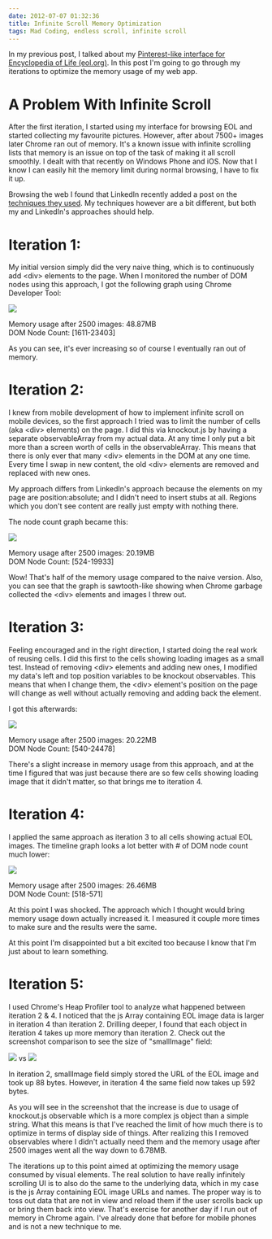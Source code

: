```yaml
---
date: 2012-07-07 01:32:36
title: Infinite Scroll Memory Optimization
tags: Mad Coding, endless scroll, infinite scroll
---
```

In my previous post, I talked about my [Pinterest-like interface for
Encyclopedia of Life (eol.org)][1].  In this post I'm going to go through my
iterations to optimize the memory usage of my web app.


# A Problem With Infinite Scroll

After the first iteration, I started using my interface for browsing EOL and
started collecting my favourite pictures. However, after about 7500+ images
later Chrome ran out of memory. It's a known issue with infinite scrolling
lists that memory is an issue on top of the task of making it all scroll
smoothly. I dealt with that recently on Windows Phone and iOS. Now that I know
I can easily hit the memory limit during normal browsing, I have to fix it up.

Browsing the web I found that LinkedIn recently added a post on the [techniques
they used][2].  My techniques however are a bit different, but both my and
LinkedIn's approaches should help.


# Iteration 1:

My initial version simply did the very naive thing, which is to continuously
add &lt;div> elements to the page. When I monitored the number of DOM nodes
using this approach, I got the following graph using Chrome Developer Tool:

![](https://media.dannysu.com/infinite.scroll.iteration1.png)

Memory usage after 2500 images: 48.87MB  
DOM Node Count: [1611-23403]

As you can see, it's ever increasing so of course I eventually ran out of
memory.


# Iteration 2:

I knew from mobile development of how to implement infinite scroll on mobile
devices, so the first approach I tried was to limit the number of cells (aka
&lt;div> elements) on the page. I did this via knockout.js by having a separate
observableArray from my actual data. At any time I only put a bit more than a
screen worth of cells in the observableArray. This means that there is only
ever that many &lt;div> elements in the DOM at any one time. Every time I swap
in new content, the old &lt;div> elements are removed and replaced with new
ones.

My approach differs from LinkedIn's approach because the elements on my page
are position:absolute; and I didn't need to insert stubs at all. Regions which
you don't see content are really just empty with nothing there.

The node count graph became this:

![](https://media.dannysu.com/infinite.scroll.iteration2.png)

Memory usage after 2500 images: 20.19MB  
DOM Node Count: [524-19933]

Wow! That's half of the memory usage compared to the naive version. Also, you
can see that the graph is sawtooth-like showing when Chrome garbage collected
the &lt;div> elements and images I threw out.


# Iteration 3:

Feeling encouraged and in the right direction, I started doing the real work of
reusing cells. I did this first to the cells showing loading images as a small
test. Instead of removing &lt;div> elements and adding new ones, I modified my
data's left and top position variables to be knockout observables. This means
that when I change them, the &lt;div> element's position on the page will
change as well without actually removing and adding back the element.

I got this afterwards:

![](https://media.dannysu.com/infinite.scroll.iteration3.png)

Memory usage after 2500 images: 20.22MB  
DOM Node Count: [540-24478]

There's a slight increase in memory usage from this approach, and at the time I
figured that was just because there are so few cells showing loading image that
it didn't matter, so that brings me to iteration 4.


# Iteration 4:

I applied the same approach as iteration 3 to all cells showing actual EOL
images. The timeline graph looks a lot better with # of DOM node count much
lower:

![](https://media.dannysu.com/infinite.scroll.iteration4.png)

Memory usage after 2500 images: 26.46MB  
DOM Node Count: [518-571]

At this point I was shocked. The approach which I thought would bring memory
usage down actually increased it. I measured it couple more times to make sure
and the results were the same.

At this point I'm disappointed but a bit excited too because I know that I'm
just about to learn something.


# Iteration 5:

I used Chrome's Heap Profiler tool to analyze what happened between iteration 2
& 4. I noticed that the js Array containing EOL image data is larger in
iteration 4 than iteration 2. Drilling deeper, I found that each object in
iteration 4 takes up more memory than iteration 2. Check out the screenshot
comparison to see the size of "smallImage" field:

[![](https://media.dannysu.com/infinite.scroll.eol1.thumbnail.png)](https://media.dannysu.com/infinite.scroll.eol1.png) vs
[![](https://media.dannysu.com/infinite.scroll.eol2.thumbnail.png)](https://media.dannysu.com/infinite.scroll.eol2.png)

In iteration 2, smallImage field simply stored the URL of the EOL image and
took up 88 bytes. However, in iteration 4 the same field now takes up 592
bytes.

As you will see in the screenshot that the increase is due to usage of
knockout.js observable which is a more complex js object than a simple string.
What this means is that I've reached the limit of how much there is to optimize
in terms of display side of things. After realizing this I removed observables
where I didn't actually need them and the memory usage after 2500 images went
all the way down to 6.78MB.

The iterations up to this point aimed at optimizing the memory usage consumed
by visual elements. The real solution to have really infinitely scrolling UI is
to also do the same to the underlying data, which in my case is the js Array
containing EOL image URLs and names. The proper way is to toss out data that
are not in view and reload them if the user scrolls back up or bring them back
into view. That's exercise for another day if I run out of memory in Chrome
again. I've already done that before for mobile phones and is not a new
technique to me.

  [1]: /2012/07/02/pinterest-like-interface-for-encyclopedia-of-life/
  [2]: http://engineering.linkedin.com/linkedin-ipad-5-techniques-smooth-infinite-scrolling-html5
